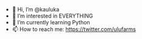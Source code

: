 - 👋 Hi, I’m @kauluka
- 👀 I’m interested in EVERYTHING
- 🌱 I’m currently learning Python
- 📫 How to reach me: https://twitter.com/ulufarms

<!---
kauluka/kauluka is a ✨ special ✨ repository because its `README.md` (this file) appears on your GitHub profile.
You can click the Preview link to take a look at your changes.
--->
